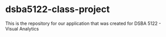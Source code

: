 # dsba5122-class-project
This is the repository for our application that was created for DSBA 5122 - Visual Analytics
